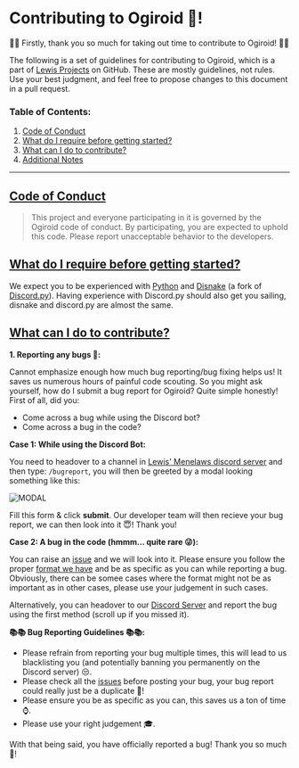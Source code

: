 # Contributing to Ogiroid 🤝!
🎊👏 Firstly, thank you so much for taking out time to contribute to Ogiroid! 👏🎊

The following is a set of guidelines for contributing to Ogiroid, which is a part of [Lewis Projects](https://github.com/LewisProjects/) on GitHub. These are mostly guidelines, not rules. Use your best judgment, and feel free to propose changes to this document in a pull request.

### Table of Contents:
1. [Code of Conduct](#code-of-conduct)
2. [What do I require before getting started?](#prerequisites)
3. [What can I do to contribute?](#contribution)
4. [Additional Notes]()

<hr>

## [Code of Conduct](#code-of-conduct)
> This project and everyone participating in it is governed by the Ogiroid code of conduct. By participating, you are expected to uphold this code. Please report unacceptable behavior to the developers.

## [What do I require before getting started?](#prerequisites)
We expect you to be experienced with [Python](https://www.python.org/) and [Disnake](https://disnake.dev/) (a fork of [Discord.py](https://github.com/Rapptz/discord.py)). Having experience with Discord.py should also get you sailing, disnake and discord.py are almost the same. 

## [What can I do to contribute?](#contribution) 
**1. Reporting any bugs 🐞:**

Cannot emphasize enough how much bug reporting/bug fixing helps us! It saves us numerous hours of painful code scouting. So you might ask yourself, how do I submit a bug report for Ogiroid? Quite simple honestly! First of all, did you:
+ Come across a bug while using the Discord bot? 
+ Come across a bug in the code?

**Case 1: While using the Discord Bot:**

You need to headover to a channel in [Lewis' Menelaws discord server](https://discord.com/5uw4eCQf6Z) and then type: ``/bugreport``, you will then be greeted by a modal looking something like this:

![MODAL](https://cdn.discordapp.com/attachments/1005117336761675847/1007706426896040077/unknown.png)

Fill this form & click **submit**. Our developer team will then recieve your bug report, we can then look into it 😇! Thank you!

**Case 2: A bug in the code (hmmm... quite rare 😜):**

You can raise an [issue](https://github.com/LewisProjects/Ogiroid/issues) and we will look into it. Please ensure you follow the proper [format we have](#) and be as specific as you can while reporting a bug. Obviously, there can be somee cases where the format might not be as important as in other cases, please use your judgement in such cases.

Alternatively, you can headover to our [Discord Server](https://discord.com/5uw4eCQf6Z) and report the bug using the first method (scroll up if you missed it).

**__📚📚 Bug Reporting Guidelines 📚📚:__**

+ Please refrain from reporting your bug multiple times, this will lead to us blacklisting you (and potentially banning you permanently on the Discord server) 😒.
+ Please check all the [issues](https://github.com/LewisProjects/Ogiroid/issues) before posting your bug, your bug report could really just be a duplicate 👀!
+ Please ensure you be as specific as you can, this saves us a ton of time ⌚.
+ Please use your right judgement 🎓. 

With that being said, you have officially reported a bug! Thank you so much 🤩!

<!--Contributing.md: writeup #1-->
